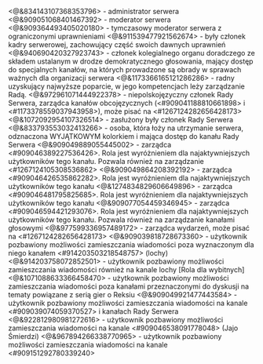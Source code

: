 <@&834143107368353796> - administrator serwera
<@&909051068401467392> - moderator serwera
<@&909364493405020180> - tymczasowy moderator serwera z ograniczonymi uprawnieniami
<@&911539477921562674> - były członek kadry serwerowej, zachowujący część swoich dawnych uprawnień
<@&940690420327923743>  - członek kolegialnego organu doradczego ze składem ustalanym w drodze demokratycznego głosowania, mający dostęp do specjalnych kanałów, na których prowadzone są obrady w sprawach ważnych dla organizacji serwera
<@&1173366165121286286> - radny uzyskujący najwyższe poparcie, w jego kompetencjach leży zarządzanie Radą.
<@&972961071444922378> - niepolskojęzyczny członek Rady Serwera, zarządca kanałów obcojęzycznych (<#909041188810661898> i <#1173378559037943958>), może pisać na <#1267124282656428173>
<@&1072092954107326514> - zasłużony były członek Rady Serwera
<@&833793553032413266> - osoba, która łoży na utrzymanie serwera, odznaczona WYJĄTKOWYM kolorkiem i mająca dostęp do kanału Rady Serwera
<@&909049889055445002> - zarządca <#909046389227536426>. Rola jest wyróżnieniem dla najaktywniejszych użytkowników tego kanału. Pozwala również na zarządzanie <#1267124105308536862>
<@&909049864208392192> - zarządca <#909046426535862282>. Rola jest wyróżnieniem dla najaktywniejszych użytkowników tego kanału
<@&1274834829606649896> - zarządca <#909046481795825685>. Rola jest wyróżnieniem dla najaktywniejszych użytkowników tego kanału
<@&909077054459346945> - zarządca <#909046594421293076>. Rola jest wyróżnieniem dla najaktywniejszych użytkowników tego kanału. Pozwala również na zarządzanie kanałami głosowymi
<@&977599336957489172> - zarządca wydarzeń, może pisać na <#1267124282656428173>
<@&909039818728673360> - użytkownik pozbawiony możliwości zamieszczania wiadomości poza wyznaczonym dla niego kanałem ⁠<#914203503218548757> (lochy)
<@&914203758072852501> - użytkownik pozbawiony możliwości zamieszczania wiadomości również na kanale ⁠lochy [Rola dla wybitnych]
<@&1071088633366458470> - użytkownik pozbawiony możliwości zamieszczania wiadomości poza kanałami przeznaczonymi do dyskusji na tematy powiązane z serią gier o Reksiu
<@&909049921477443584> - użytkownik pozbawiony możliwości zamieszczania wiadomości na kanale ⁠<#909039074059370527> i kanałach Rady Serwera
<@&922812980981272616> - użytkownik pozbawiony możliwości zamieszczania wiadomości na kanale ⁠<#909046538091778048> (Jajo Śmierdzi)
<@&967894266338770965> - użytkownik pozbawiony możliwości zamieszczania wiadomości na kanale ⁠<#909151292780339240>